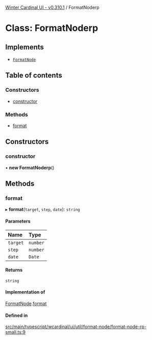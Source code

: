[Winter Cardinal UI - v0.310.1](../index.md) / FormatNoderp

# Class: FormatNoderp

## Implements

- [`FormatNode`](../interfaces/FormatNode.md)

## Table of contents

### Constructors

- [constructor](FormatNoderp-1.md#constructor)

### Methods

- [format](FormatNoderp-1.md#format)

## Constructors

### constructor

• **new FormatNoderp**()

## Methods

### format

▸ **format**(`target`, `step`, `date`): `string`

#### Parameters

| Name | Type |
| :------ | :------ |
| `target` | `number` |
| `step` | `number` |
| `date` | `Date` |

#### Returns

`string`

#### Implementation of

[FormatNode](../interfaces/FormatNode.md).[format](../interfaces/FormatNode.md#format)

#### Defined in

[src/main/typescript/wcardinal/ui/util/format-node/format-node-rp-small.ts:9](https://github.com/winter-cardinal/winter-cardinal-ui/blob/v0.310.1/src/main/typescript/wcardinal/ui/util/format-node/format-node-rp-small.ts#L9)
